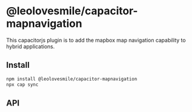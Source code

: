 # @leolovesmile/capacitor-mapnavigation

This capacitorjs plugin is to add the mapbox map navigation capability to hybrid applications.

## Install

```bash
npm install @leolovesmile/capacitor-mapnavigation
npx cap sync
```

## API

<docgen-index></docgen-index>

<docgen-api>
<!-- run docgen to generate docs from the source -->
<!-- More info: https://github.com/ionic-team/capacitor-docgen -->
</docgen-api>
